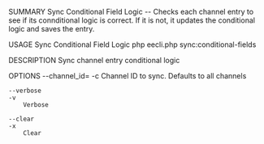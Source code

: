 SUMMARY
    Sync Conditional Field Logic -- Checks each channel entry to see if its connditional logic is correct. If it is not, it updates the conditional logic and saves the entry.

USAGE
    Sync Conditional Field Logic php eecli.php sync:conditional-fields

DESCRIPTION
    Sync channel entry conditional logic

OPTIONS
    --channel_id=<value>
    -c <value>
        Channel ID to sync. Defaults to all channels

    --verbose
    -v
        Verbose

    --clear
    -x
        Clear

